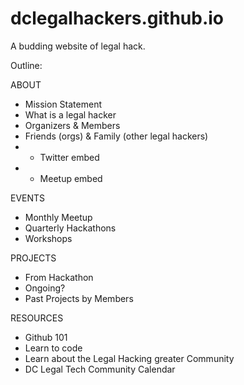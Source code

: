 dclegalhackers.github.io
========================

A budding website of legal hack. 

Outline:

ABOUT
* Mission Statement 
* What is a legal hacker
* Organizers & Members 
* Friends (orgs) & Family (other legal hackers)
* + Twitter embed
* + Meetup embed 

EVENTS 
* Monthly Meetup 
* Quarterly Hackathons 
* Workshops 

PROJECTS
* From Hackathon
* Ongoing?
* Past Projects by Members 

RESOURCES
* Github 101 
* Learn to code
* Learn about the Legal Hacking greater Community
* DC Legal Tech Community Calendar

